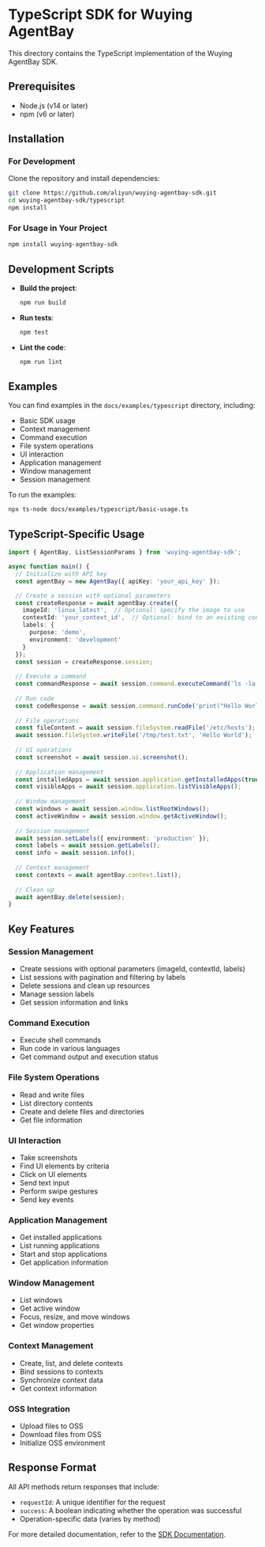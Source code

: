 # TypeScript SDK for Wuying AgentBay

This directory contains the TypeScript implementation of the Wuying AgentBay SDK.

## Prerequisites

- Node.js (v14 or later)
- npm (v6 or later)

## Installation

### For Development

Clone the repository and install dependencies:

```bash
git clone https://github.com/aliyun/wuying-agentbay-sdk.git
cd wuying-agentbay-sdk/typescript
npm install
```

### For Usage in Your Project

```bash
npm install wuying-agentbay-sdk
```

## Development Scripts

- **Build the project**:
  ```bash
  npm run build
  ```

- **Run tests**:
  ```bash
  npm test
  ```

- **Lint the code**:
  ```bash
  npm run lint
  ```

## Examples

You can find examples in the `docs/examples/typescript` directory, including:

- Basic SDK usage
- Context management
- Command execution
- File system operations
- UI interaction
- Application management
- Window management
- Session management

To run the examples:

```bash
npx ts-node docs/examples/typescript/basic-usage.ts
```

## TypeScript-Specific Usage

```typescript
import { AgentBay, ListSessionParams } from 'wuying-agentbay-sdk';

async function main() {
  // Initialize with API key
  const agentBay = new AgentBay({ apiKey: 'your_api_key' });

  // Create a session with optional parameters
  const createResponse = await agentBay.create({
    imageId: 'linux_latest',  // Optional: specify the image to use
    contextId: 'your_context_id',  // Optional: bind to an existing context
    labels: {
      purpose: 'demo',
      environment: 'development'
    }
  });
  const session = createResponse.session;
  
  // Execute a command
  const commandResponse = await session.command.executeCommand('ls -la');
  
  // Run code
  const codeResponse = await session.command.runCode('print("Hello World")', 'python');
  
  // File operations
  const fileContent = await session.fileSystem.readFile('/etc/hosts');
  await session.fileSystem.writeFile('/tmp/test.txt', 'Hello World');
  
  // UI operations
  const screenshot = await session.ui.screenshot();
  
  // Application management
  const installedApps = await session.application.getInstalledApps(true, false, true);
  const visibleApps = await session.application.listVisibleApps();
  
  // Window management
  const windows = await session.window.listRootWindows();
  const activeWindow = await session.window.getActiveWindow();
  
  // Session management
  await session.setLabels({ environment: 'production' });
  const labels = await session.getLabels();
  const info = await session.info();
  
  // Context management
  const contexts = await agentBay.context.list();
  
  // Clean up
  await agentBay.delete(session);
}
```

## Key Features

### Session Management

- Create sessions with optional parameters (imageId, contextId, labels)
- List sessions with pagination and filtering by labels
- Delete sessions and clean up resources
- Manage session labels
- Get session information and links

### Command Execution

- Execute shell commands
- Run code in various languages
- Get command output and execution status

### File System Operations

- Read and write files
- List directory contents
- Create and delete files and directories
- Get file information

### UI Interaction

- Take screenshots
- Find UI elements by criteria
- Click on UI elements
- Send text input
- Perform swipe gestures
- Send key events

### Application Management

- Get installed applications
- List running applications
- Start and stop applications
- Get application information

### Window Management

- List windows
- Get active window
- Focus, resize, and move windows
- Get window properties

### Context Management

- Create, list, and delete contexts
- Bind sessions to contexts
- Synchronize context data
- Get context information

### OSS Integration

- Upload files to OSS
- Download files from OSS
- Initialize OSS environment

## Response Format

All API methods return responses that include:

- `requestId`: A unique identifier for the request
- `success`: A boolean indicating whether the operation was successful
- Operation-specific data (varies by method)

For more detailed documentation, refer to the [SDK Documentation](../docs/README.md).
